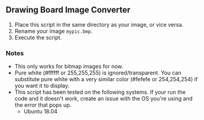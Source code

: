 ## Drawing Board Image Converter

1. Place this script in the same directory as your image, or vice versa.
1. Rename your image `mypic.bmp`.
1. Execute the script.

### Notes
- This only works for bitmap images for now.
- Pure white (#ffffff or 255,255,255) is ignored/transparent.  You can substitute pure white with a very similar color (#fefefe or 254,254,254) if you want it to display.
- This script has been tested on the following systems.  If your run the code and it doesn't work, create an issue with the OS you're using and the error that pops up.
   - Ubuntu 18.04
